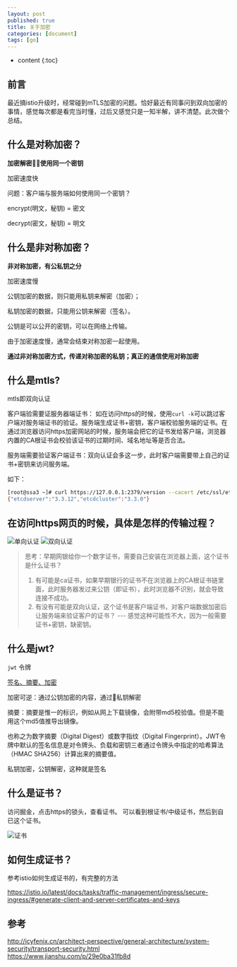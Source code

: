```yaml
---
layout: post
published: true
title: 关于加密
categories: [document]
tags: [go]
---
```

* content
{:toc}

## 前言

最近搞istio升级时，经常碰到mTLS加密的问题。恰好最近有同事问到双向加密的事情，感觉每次都是看完当时懂，过后又感觉只是一知半解，讲不清楚。此次做个总结。

## 什么是对称加密？

**加密解密使用同一个密钥**

加密速度快

问题：客户端与服务端如何使用同一个密钥？

encrypt(明文，秘钥) = 密文

decrypt(密文，秘钥) = 明文

## 什么是非对称加密？

**非对称加密，有公私钥之分**

加密速度慢

公钥加密的数据，则只能用私钥来解密（加密）；

私钥加密的数据，只能用公钥来解密（签名）。

公钥是可以公开的密钥，可以在网络上传输。

由于加密速度慢，通常会结束对称加密一起使用。

**通过非对称加密方式，传递对称加密的私钥；真正的通信使用对称加密**

## 什么是mtls?

mtls即双向认证  

客户端验需要证服务器端证书： 如在访问https的时候，使用`curl -k`可以跳过客户端对服务端证书的验证。服务端生成证书+密钥，客户端校验服务端的证书。在通过浏览器访问https加密网站的时候，服务端会把它的证书发给客户端，浏览器内置的CA根证书会校验该证书的过期时间、域名地址等是否合法。

服务端需要验证客户端证书：双向认证会多这一步，此时客户端需要带上自己的证书+密钥来访问服务端。

如下：

```bash
[root@ssa3 ~]# curl https://127.0.0.1:2379/version --cacert /etc/ssl/etcd/ssl/ca.pem --cert /etc/ssl/etcd/ssl/admin-ssa3.pem   --key /etc/ssl/etcd/ssl/admin-ssa3-key.pem
{"etcdserver":"3.3.12","etcdcluster":"3.3.0"}
```

## 在访问https网页的时候，具体是怎样的传输过程？

![单向认证](/images/单向加密.jpg)
![双向认证](/images/双向加密.jpg)

> 思考：早期网银给你一个数字证书，需要自己安装在浏览器上面，这个证书是什么证书？
> 1. 有可能是ca证书，如果早期银行的证书不在浏览器上的CA根证书链里面，此时服务器发过来公钥（即证书），此时浏览器不识别，就会导致连接不成功。
> 2. 有没有可能是双向认证，这个证书是客户端证书，对客户端数据加密后让服务端来验证客户的证书？  ---  感觉这种可能性不大，因为一般需要证书+密钥，缺密钥。

## 什么是jwt?

`jwt` 令牌

[签名、摘要、加密](http://icyfenix.cn/architect-perspective/general-architecture/system-security/transport-security.html#%E6%91%98%E8%A6%81%E3%80%81%E5%8A%A0%E5%AF%86%E4%B8%8E%E7%AD%BE%E5%90%8D)

加密可逆：通过公钥加密的内容，通过私钥解密

摘要：摘要是惟一的标识，例如从网上下载镜像，会附带md5校验值。但是不能用这个md5值推导出镜像。

也称之为数字摘要（Digital Digest）或数字指纹（Digital Fingerprint）。JWT令牌中默认的签名信息是对令牌头、负载和密钥三者通过令牌头中指定的哈希算法（HMAC SHA256）计算出来的摘要值。

私钥加密，公钥解密，这种就是签名

## 什么是证书？

访问掘金，点击https的锁头，查看证书。
可以看到根证书/中级证书，然后到自已这个证书。

![证书](/styles/images/证书.jpg)

## 如何生成证书？

参考istio如何生成证书的，有完整的方法

<https://istio.io/latest/docs/tasks/traffic-management/ingress/secure-ingress/#generate-client-and-server-certificates-and-keys>

## 参考

<http://icyfenix.cn/architect-perspective/general-architecture/system-security/transport-security.html>  
<https://www.jianshu.com/p/29e0ba31fb8d>

